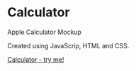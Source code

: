 # Calculator
Apple Calculator Mockup

Created using JavaScrip, HTML and CSS.

[Calculator - try me!](https://odednir.github.io/Calculator/)